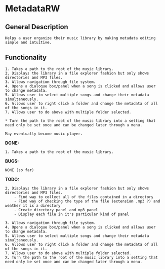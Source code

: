 MetadataRW
==========

General Description
-------------------

	Helps a user organize their music library by making metadata editing simple and intuitive.

Functionality
-------------

	1. Takes a path to the root of the music library.
	2. Displays the library in a file explorer fashion but only shows directories and MP3 files.
	3. Allows navigation through file system.
	4. Opens a dialogue box/panel when a song is clicked and allows user to change metadata.
	5. Allows user to select multiple songs and change their metadata simultaneously.
	6. Allows user to right click a folder and change the metadata of all of the songs in it.
	7. Allows user to do above with multiple folder selected.
	
	* Turn the path to the root of the music library into a setting that need only be set once and can be changed later through a menu.
	
	May eventually become music player.
	
**DONE:**

	1. Takes a path to the root of the music library.
	
**BUGS:**

	NONE (so far)

**TODO:**

	2. Displays the library in a file explorer fashion but only shows directories and MP3 files.
		- Find way to collect all of the files contained in a directory
		- Find way of checking the type of the file (extension .mp3 ?) and weather it is a directory
		- Create directory panel and mp3 panel
		- Display each file in it's particular kind of panel
	
	3. Allows navigation through file system.
	4. Opens a dialogue box/panel when a song is clicked and allows user to change metadata.
	5. Allows user to select multiple songs and change their metadata simultaneously.
	6. Allows user to right click a folder and change the metadata of all of the songs in it.
	7. Allows user to do above with multiple folder selected.
	X. Turn the path to the root of the music library into a setting that need only be set once and can be changed later through a menu.
